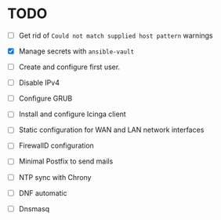 # TODO

- [ ] Get rid of `Could not match supplied host pattern` warnings

- [x] Manage secrets with `ansible-vault`

- [ ] Create and configure first user.

- [ ] Disable IPv4

- [ ] Configure GRUB

- [ ] Install and configure Icinga client

- [ ] Static configuration for WAN and LAN network interfaces

- [ ] FirewallD configuration

- [ ] Minimal Postfix to send mails

- [ ] NTP sync with Chrony

- [ ] DNF automatic

- [ ] Dnsmasq
